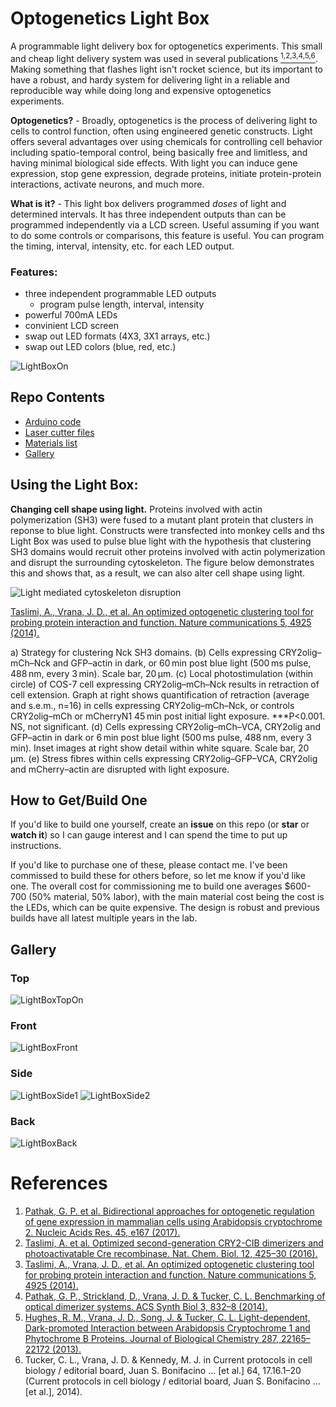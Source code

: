 # Optogenetics Light Box
A programmable light delivery box for optogenetics experiments. This small and cheap light delivery system was used in several publications [<sup>1,2,3,4,5,6</sup>](#references). Making something that flashes light isn't rocket science, but its important to have a robust, and hardy system for delivering light in a reliable and reproducible way while doing long and expensive optogenetics experiments. 

**Optogenetics?** - Broadly, optogenetics is the process of delivering light to cells to control function, often using engineered genetic constructs. Light offers several advantages over using chemicals for controlling cell behavior including spatio-temporal control, being basically free and limitless, and having minimal biological side effects. With light you can induce gene expression, stop gene expression, degrade proteins, initiate protein-protein interactions, activate neurons, and much more.

**What is it?** - This light box delivers programmed *doses* of light and determined intervals. It has three independent outputs than can be programmed independently via a LCD screen. Useful assuming if you want to do some controls or comparisons, this feature is useful. You can program the timing, interval, intensity, etc. for each LED output.

### Features:

* three independent programmable LED outputs
    * program pulse length, interval, intensity
* powerful 700mA LEDs
* convinient LCD screen
* swap out LED formats (4X3, 3X1 arrays, etc.)
* swap out LED colors (blue, red, etc.)

![LightBoxOn](images/LightBoxOn.jpeg)

## Repo Contents
* [Arduino code](src/LEDProgrammer_V2-32.ino)
* [Laser cutter files](design/lasercutter)
* [Materials list](design/LEDControllerPartsList.xlsx)
* [Gallery](Gallery.md)

## Using the Light Box:

**Changing cell shape using light.** Proteins involved with
actin polymerization (SH3) were fused to a mutant plant protein that
clusters in reponse to blue light. Constructs were transfected into monkey cells
and ths Light Box was used to pulse blue light with the hypothesis that clustering
SH3 domains would recruit other proteins involved with actin polymerization and disrupt
the surrounding cytoskeleton. The figure below demonstrates this and shows that, as
a result, we can also alter cell shape using light.

![Light mediated cytoskeleton disruption](images/Fig5NatComms.jpg)

[Taslimi, A., Vrana, J. D., et al. An optimized optogenetic clustering tool for probing protein interaction and function. Nature communications 5, 4925 (2014).](https://www.nature.com/articles/ncomms5925)

a) Strategy for clustering Nck SH3 domains. (b) Cells expressing
CRY2olig–mCh–Nck and GFP–actin in dark, or 60 min post blue light
(500 ms pulse, 488 nm, every 3 min). Scale bar, 20 μm. (c) Local
photostimulation (within circle) of COS-7 cell expressing CRY2olig–mCh–Nck
results in retraction of cell extension. Graph at right shows
quantification of retraction (average and s.e.m., n=16) in cells
 expressing CRY2olig–mCh–Nck, or controls CRY2olig–mCh or mCherryN1
  45 min post initial light exposure. ***P<0.001. NS, not significant.
  (d) Cells expressing CRY2olig–mCh–VCA, CRY2olig and GFP–actin in
  dark or 6 min post blue light (500 ms pulse, 488 nm, every 3 min).
  Inset images at right show detail within white square. Scale bar,
  20 μm. (e) Stress fibres within cells expressing CRY2olig–GFP–VCA,
  CRY2olig and mCherry–actin are disrupted with light exposure.

## How to Get/Build One

If you'd like to build one yourself, create an **issue** on this repo (or **star** or **watch it**) so I can gauge interest and I can spend the time to put up instructions.

If you'd like to purchase one of these, please contact me. I've been commissed to build these for others before,
so let me know if you'd like one. The overall cost for commissioning me to build one averages $600-700 (50% material, 50% labor), with the main material cost being the cost is the LEDs, which can be quite expensive. The design is robust and
previous builds have all latest multiple years in the lab.

## Gallery

### Top
![LightBoxTopOn](images/LightBoxTopOn.jpeg)

### Front
![LightBoxFront](images/LightBoxFront.jpeg)

### Side
![LightBoxSide1](images/LightBoxSide1.jpeg)
![LightBoxSide2](images/LightBoxSide2.jpeg)

### Back
![LightBoxBack](images/LightBoxBack.jpeg)

# References

1. [Pathak, G. P. et al. Bidirectional approaches for optogenetic regulation of gene expression in mammalian cells using Arabidopsis cryptochrome 2. Nucleic Acids Res. 45, e167 (2017).](https://academic.oup.com/nar/article/45/20/e167/3744534)
2. [Taslimi, A. et al. Optimized second-generation CRY2-CIB dimerizers and photoactivatable Cre recombinase. Nat. Chem. Biol. 12, 425–30 (2016).](https://www.nature.com/articles/nchembio.2063)
3. [Taslimi, A., Vrana, J. D., et al. An optimized optogenetic clustering tool for probing protein interaction and function. Nature communications 5, 4925 (2014).](https://www.nature.com/articles/ncomms5925)
4. [Pathak, G. P., Strickland, D., Vrana, J. D. & Tucker, C. L. Benchmarking of optical dimerizer systems. ACS Synth Biol 3, 832–8 (2014).](https://pubs.acs.org/doi/10.1021/sb500291r)
5. [Hughes, R. M., Vrana, J. D., Song, J. & Tucker, C. L. Light-dependent, Dark-promoted Interaction between Arabidopsis Cryptochrome 1 and Phytochrome B Proteins. Journal of Biological Chemistry 287, 22165–22172 (2013).](http://www.jbc.org/content/287/26/22165.long)
6. Tucker, C. L., Vrana, J. D. & Kennedy, M. J. in Current protocols in cell biology / editorial board, Juan S. Bonifacino ... [et al.] 64, 17.16.1–20 (Current protocols in cell biology / editorial board, Juan S. Bonifacino ... [et al.], 2014).
